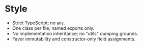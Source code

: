 # Style

- Strict TypeScript; no `any`.
- One class per file; named exports only.
- No implementation inheritance; no "utils" dumping grounds.
- Favor immutability and constructor‑only field assignments.

